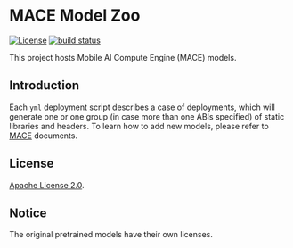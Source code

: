 MACE Model Zoo
==============
[![License](https://img.shields.io/badge/License-Apache%202.0-blue.svg)](LICENSE)
[![build status](http://v9.git.n.xiaomi.com/deep-computing/mace-models/badges/master/build.svg)](http://v9.git.n.xiaomi.com/deep-computing/mace-models/commits/master)

This project hosts Mobile AI Compute Engine (MACE) models.

Introduction
---
Each `yml` deployment script describes a case of deployments, which will 
generate one or one group (in case more than one ABIs specified) of static 
libraries and headers. To learn how to add new models, please refer to
[MACE](https://github.com/XiaoMi/mace) documents.

## License
[Apache License 2.0](LICENSE).

## Notice
The original pretrained models have their own licenses.